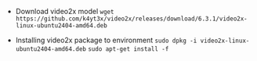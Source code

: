 - Download video2x model
`wget https://github.com/k4yt3x/video2x/releases/download/6.3.1/video2x-linux-ubuntu2404-amd64.deb`

- Installing video2x package to environment
`sudo dpkg -i video2x-linux-ubuntu2404-amd64.deb`
`sudo apt-get install -f`